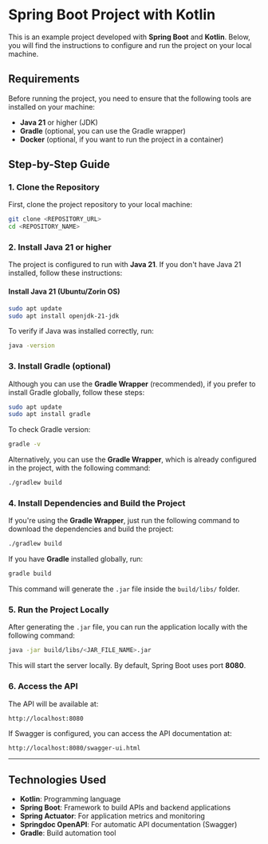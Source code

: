 
# **Spring Boot Project with Kotlin**

This is an example project developed with **Spring Boot** and **Kotlin**. Below, you will find the instructions to configure and run the project on your local machine.

## **Requirements**

Before running the project, you need to ensure that the following tools are installed on your machine:

- **Java 21** or higher (JDK)
- **Gradle** (optional, you can use the Gradle wrapper)
- **Docker** (optional, if you want to run the project in a container)

## **Step-by-Step Guide**

### 1. **Clone the Repository**

First, clone the project repository to your local machine:

```bash
git clone <REPOSITORY_URL>
cd <REPOSITORY_NAME>
```

### 2. **Install Java 21 or higher**

The project is configured to run with **Java 21**. If you don't have Java 21 installed, follow these instructions:

#### **Install Java 21 (Ubuntu/Zorin OS)**

```bash
sudo apt update
sudo apt install openjdk-21-jdk
```

To verify if Java was installed correctly, run:

```bash
java -version
```

### 3. **Install Gradle (optional)**

Although you can use the **Gradle Wrapper** (recommended), if you prefer to install Gradle globally, follow these steps:

```bash
sudo apt update
sudo apt install gradle
```

To check Gradle version:

```bash
gradle -v
```

Alternatively, you can use the **Gradle Wrapper**, which is already configured in the project, with the following command:

```bash
./gradlew build
```

### 4. **Install Dependencies and Build the Project**

If you're using the **Gradle Wrapper**, just run the following command to download the dependencies and build the project:

```bash
./gradlew build
```

If you have **Gradle** installed globally, run:

```bash
gradle build
```

This command will generate the `.jar` file inside the `build/libs/` folder.

### 5. **Run the Project Locally**

After generating the `.jar` file, you can run the application locally with the following command:

```bash
java -jar build/libs/<JAR_FILE_NAME>.jar
```

This will start the server locally. By default, Spring Boot uses port **8080**.

### 6. **Access the API**

The API will be available at:

```
http://localhost:8080
```

If Swagger is configured, you can access the API documentation at:

```
http://localhost:8080/swagger-ui.html
```

---

## **Technologies Used**

- **Kotlin**: Programming language
- **Spring Boot**: Framework to build APIs and backend applications
- **Spring Actuator**: For application metrics and monitoring
- **Springdoc OpenAPI**: For automatic API documentation (Swagger)
- **Gradle**: Build automation tool
